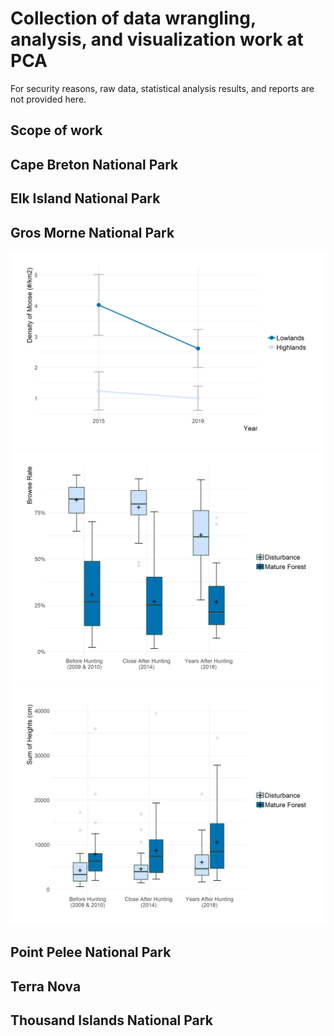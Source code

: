 # Collection of data wrangling, analysis, and visualization work at PCA
For security reasons, raw data, statistical analysis results, and reports are not provided here.
## Scope of work

## Cape Breton National Park

## Elk Island National Park

## Gros Morne National Park
![](https://github.com/RickWeng/pca-collection/blob/master/gmnp/figures/gmnp-moosepop.png)
![](https://github.com/RickWeng/pca-collection/blob/master/gmnp/figures/gmnp-woody-browse.png)
![](https://github.com/RickWeng/pca-collection/blob/master/gmnp/figures/gmnp-woody-growth.png)
## Point Pelee National Park

## Terra Nova

## Thousand Islands National Park
